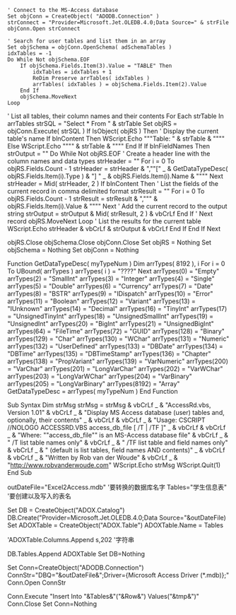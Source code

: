 ```
' Connect to the MS-Access database
Set objConn = CreateObject( "ADODB.Connection" )
strConnect = "Provider=Microsoft.Jet.OLEDB.4.0;Data Source=" & strFile
objConn.Open strConnect
```
```
' Search for user tables and list them in an array
Set objSchema = objConn.OpenSchema( adSchemaTables )
idxTables = -1
Do While Not objSchema.EOF
	If objSchema.Fields.Item(3).Value = "TABLE" Then
		idxTables = idxTables + 1
		ReDim Preserve arrTables( idxTables )
		arrTables( idxTables ) = objSchema.Fields.Item(2).Value
	End If
	objSchema.MoveNext
Loop
```

' List all tables, their column names and their contents
For Each strTable In arrTables
	strSQL = "Select * From " & strTable
	Set objRS = objConn.Execute( strSQL )
	If IsObject( objRS ) Then
		' Display the current table's name
		If blnContent Then
			WScript.Echo """Table: " & strTable & """"
		Else
			WScript.Echo """" & strTable & """"
		End If
		If blnFieldNames Then
			strOutput = ""
			Do While Not objRS.EOF
				' Create a header line with the column names and data types
				strHeader = ""
				For i = 0 To objRS.Fields.Count - 1
					strHeader = strHeader & ",""[" _
					& GetDataTypeDesc( objRS.Fields.Item(i).Type ) & "] " _
					& objRS.Fields.Item(i).Name & """"
				Next
				strHeader = Mid( strHeader, 2 )
				If blnContent Then
					' List the fields of the current record in comma delimited format
					strResult = ""
					For i = 0 To objRS.Fields.Count - 1
						strResult = strResult & ",""" & objRS.Fields.Item(i).Value & """"
					Next
					' Add the current record to the output string
					strOutput = strOutput & Mid( strResult, 2 ) & vbCrLf
				End If
				' Next record
				objRS.MoveNext
			Loop
			' List the results for the current table
			WScript.Echo strHeader & vbCrLf & strOutput & vbCrLf
		End If
	End If
Next




objRS.Close
objSchema.Close
objConn.Close
Set objRS = Nothing
Set objSchema = Nothing
Set objConn = Nothing



Function GetDataTypeDesc( myTypeNum )
	Dim arrTypes( 8192 ), i
	For i = 0 To UBound( arrTypes )
		arrTypes( i ) = "????"
	Next
	arrTypes(0) = "Empty"
	arrTypes(2) = "SmallInt"
	arrTypes(3) = "Integer"
	arrTypes(4) = "Single"
	arrTypes(5) = "Double"
	arrTypes(6) = "Currency"
	arrTypes(7) = "Date"
	arrTypes(8) = "BSTR"
	arrTypes(9) = "IDispatch"
	arrTypes(10) = "Error"
	arrTypes(11) = "Boolean"
	arrTypes(12) = "Variant"
	arrTypes(13) = "IUnknown"
	arrTypes(14) = "Decimal"
	arrTypes(16) = "TinyInt"
	arrTypes(17) = "UnsignedTinyInt"
	arrTypes(18) = "UnsignedSmallInt"
	arrTypes(19) = "UnsignedInt"
	arrTypes(20) = "BigInt"
	arrTypes(21) = "UnsignedBigInt"
	arrTypes(64) = "FileTime"
	arrTypes(72) = "GUID"
	arrTypes(128) = "Binary"
	arrTypes(129) = "Char"
	arrTypes(130) = "WChar"
	arrTypes(131) = "Numeric"
	arrTypes(132) = "UserDefined"
	arrTypes(133) = "DBDate"
	arrTypes(134) = "DBTime"
	arrTypes(135) = "DBTimeStamp"
	arrTypes(136) = "Chapter"
	arrTypes(138) = "PropVariant"
	arrTypes(139) = "VarNumeric"
	arrTypes(200) = "VarChar"
	arrTypes(201) = "LongVarChar"
	arrTypes(202) = "VarWChar"
	arrTypes(203) = "LongVarWChar"
	arrTypes(204) = "VarBinary"
	arrTypes(205) = "LongVarBinary"
	arrTypes(8192) = "Array"
	GetDataTypeDesc = arrTypes( myTypeNum )
End Function

Sub Syntax
	Dim strMsg
	strMsg = strMsg & vbCrLf _
	& "AccessRd.vbs, Version 1.01" & vbCrLf _
	& "Display MS Access database (user) tables and, optionally, their contents" _
	& vbCrLf & vbCrLf _
	& "Usage: CSCRIPT //NOLOGO ACCESSRD.VBS access_db_file [ /T | /TF ]" _
	& vbCrLf & vbCrLf _
	& "Where: ""access_db_file"" is an MS-Access database file" & vbCrLf _
	& " /T list table names only" & vbCrLf _
	& " /TF list table and field names only" & vbCrLf _
	& " (default is list tables, field names AND contents)" _
	& vbCrLf & vbCrLf _
	& "Written by Rob van der Woude" & vbCrLf _
	& "http://www.robvanderwoude.com"
	WScript.Echo strMsg
	WScript.Quit(1)
End Sub


outDateFile="Excel2Access.mdb" '要转换的数据库名字
Tables="学生信息表" '要创建以及写入的表名

Set DB = CreateObject("ADOX.Catalog")
DB.Create("Provider=Microsoft.Jet.OLEDB.4.0;Data Source="&outDateFile)
Set ADOXTable = CreateObject("ADOX.Table")
ADOXTable.Name = Tables

'ADOXTable.Columns.Append s,202 '字符串

DB.Tables.Append ADOXTable
Set DB=Nothing


Set Conn=CreateObject("ADODB.Connection")
ConnStr="DBQ="&outDateFile&";Driver={Microsoft Access Driver (*.mdb)};"
Conn.Open ConnStr

Conn.Execute "Insert Into "&Tables&"("&Row&") Values("&tmp&")"
Conn.Close
Set Conn=Nothing
